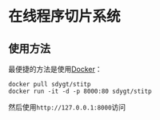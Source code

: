 # 在线程序切片系统

## 使用方法

最便捷的方法是使用[Docker](https://www.docker.com/)：
```shell
docker pull sdygt/stitp
docker run -it -d -p 8000:80 sdygt/stitp
```
然后使用`http://127.0.0.1:8000`访问